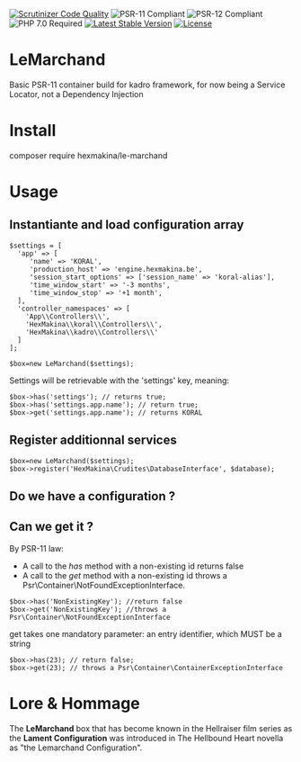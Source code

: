 [![Scrutinizer Code Quality](https://scrutinizer-ci.com/g/HexMakina/LeMarchand/badges/quality-score.png?b=main)](https://scrutinizer-ci.com/g/HexMakina/LeMarchand/?branch=main)
<img src="https://img.shields.io/badge/PSR-11-brightgreen" alt="PSR-11 Compliant" />
<img src="https://img.shields.io/badge/PSR-12-brightgreen" alt="PSR-12 Compliant" />
<img src="https://img.shields.io/badge/PHP-7.0-brightgreen" alt="PHP 7.0 Required" />
[![Latest Stable Version](http://poser.pugx.org/hexmakina/le-marchand/v)](https://packagist.org/packages/hexmakina/le-marchand)
[![License](http://poser.pugx.org/hexmakina/le-marchand/license)](https://packagist.org/packages/hexmakina/le-marchand)

# LeMarchand
Basic PSR-11 container build for kadro framework, for now being a Service Locator, not a Dependency Injection


# Install
composer require hexmakina/le-marchand


# Usage

## Instantiante and load configuration array
```
$settings = [  
  'app' => [
     'name' => 'KORAL',
     'production_host' => 'engine.hexmakina.be',
     'session_start_options' => ['session_name' => 'koral-alias'],
     'time_window_start' => '-3 months',
     'time_window_stop' => '+1 month',
  ],
  'controller_namespaces' => [
    'App\\Controllers\\',
    'HexMakina\\koral\\Controllers\\',
    'HexMakina\\kadro\\Controllers\\'
  ]
];

$box=new LeMarchand($settings);
```

Settings will be retrievable with the 'settings' key, meaning:
```
$box->has('settings'); // returns true;
$box->has('settings.app.name'); // return true;
$box->get('settings.app.name'); // returns KORAL
```


## Register additionnal services
```
$box=new LeMarchand($settings);
$box->register('HexMakina\Crudites\DatabaseInterface', $database);

```

## Do we have a configuration ?
## Can we get it ?
By PSR-11 law:
* A call to the *has* method with a non-existing id returns false
* A call to the *get* method with a non-existing id throws a Psr\Container\NotFoundExceptionInterface.
```
$box->has('NonExistingKey'); //return false
$box->get('NonExistingKey'); //throws a Psr\Container\NotFoundExceptionInterface
```

get takes one mandatory parameter: an entry identifier, which MUST be a string
```
$box->has(23); // return false;
$box->get(23); // throws a Psr\Container\ContainerExceptionInterface
```


# Lore & Hommage

The **LeMarchand** box that has become known in the Hellraiser film series as the **Lament Configuration** was introduced in The Hellbound Heart novella as "the Lemarchand Configuration".
